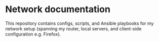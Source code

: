 # Network documentation

This repository contains configs, scripts, and Ansible playbooks for my network setup
(spanning my router, local servers, and client-side configuration e.g. Firefox).
